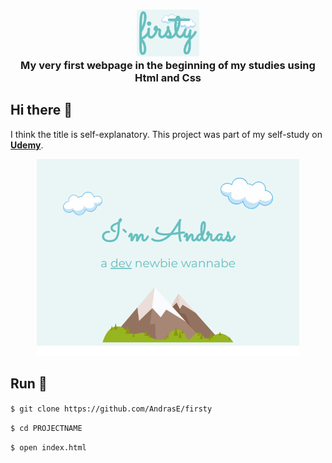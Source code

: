 <h3 align="center">
  <a href="https://andrase.github.io/firsty/" target="_blank" rel="noopener noreferrer">
  <img src="https://github.com/AndrasE/raw-readme/blob/91c885d64a6cfd8a82f56dccd0ab2e57ebefe4fb/logo/firsty-readme-img.png" width="100px">
  </a>
<br/>
  My very first webpage in the beginning of my studies using Html and Css
</h3>

## Hi there 👋

I think the title is self-explanatory. This project was part of my self-study on **[Udemy](https://www.udemy.com/course/the-complete-web-development-bootcamp)**.

<div align="center">
<img src="https://github.com/AndrasE/raw-readme/blob/9c4de24486543db9f7378b223611919b183e59a7/thumbs/firsty.png" width="420">
</div>

## Run 🚀

`
$ git clone https://github.com/AndrasE/firsty
`

`
$ cd PROJECTNAME
`

`
$ open index.html
`
